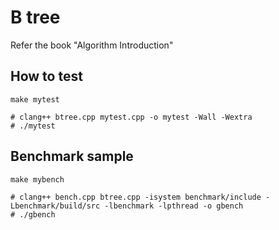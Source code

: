 # B tree

Refer the book "Algorithm Introduction"

## How to test

```
make mytest

# clang++ btree.cpp mytest.cpp -o mytest -Wall -Wextra
# ./mytest
```

## Benchmark sample

```
make mybench

# clang++ bench.cpp btree.cpp -isystem benchmark/include -Lbenchmark/build/src -lbenchmark -lpthread -o gbench
# ./gbench
```

